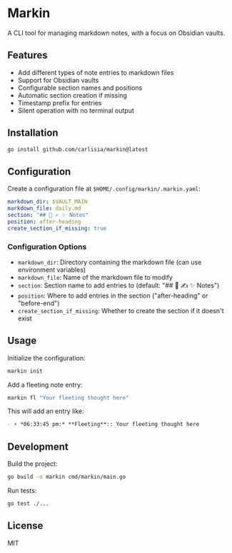 # Markin

A CLI tool for managing markdown notes, with a focus on Obsidian vaults.

## Features

- Add different types of note entries to markdown files
- Support for Obsidian vaults
- Configurable section names and positions
- Automatic section creation if missing
- Timestamp prefix for entries
- Silent operation with no terminal output

## Installation

```bash
go install github.com/carlisia/markin@latest
```

## Configuration

Create a configuration file at `$HOME/.config/markin/.markin.yaml`:

```yaml
markdown_dir: $VAULT_MAIN
markdown_file: daily.md
section: "## 💭 ✍️ ✨ Notes"
position: after-heading
create_section_if_missing: true
```

### Configuration Options

- `markdown_dir`: Directory containing the markdown file (can use environment variables)
- `markdown_file`: Name of the markdown file to modify
- `section`: Section name to add entries to (default: "## 💭 ✍️ ✨ Notes")
- `position`: Where to add entries in the section ("after-heading" or "before-end")
- `create_section_if_missing`: Whether to create the section if it doesn't exist

## Usage

Initialize the configuration:

```bash
markin init
```

Add a fleeting note entry:

```bash
markin fl "Your fleeting thought here"
```

This will add an entry like:

```markdown
- ⚡ *06:33:45 pm:* **Fleeting**:: Your fleeting thought here
```

## Development

Build the project:

```bash
go build -o markin cmd/markin/main.go
```

Run tests:

```bash
go test ./...
```

## License

MIT
